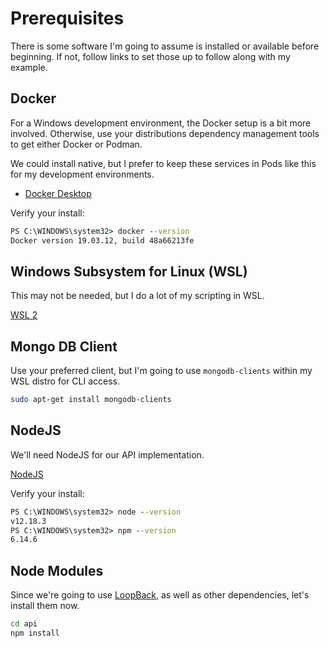 # Prerequisites

There is some software I'm going to assume is installed or available before beginning.
If not, follow links to set those up to follow along with my example.

## Docker

For a Windows development environment, the Docker setup is a bit more involved.
Otherwise, use your distributions dependency management tools to get either Docker or Podman.

We could install native, but I prefer to keep these services in Pods like this for my development environments.

* [Docker Desktop](https://www.docker.com/products/docker-desktop)

Verify your install:

```cmd
PS C:\WINDOWS\system32> docker --version
Docker version 19.03.12, build 48a66213fe
```

## Windows Subsystem for Linux (WSL)

This may not be needed, but I do a lot of my scripting in WSL.

[WSL 2](https://docs.microsoft.com/en-us/windows/wsl/install-win10#update-to-wsl-2)

## Mongo DB Client

Use your preferred client, but I'm going to use `mongodb-clients` within my WSL distro for CLI access.

```bash
sudo apt-get install mongodb-clients
```

## NodeJS

We'll need NodeJS for our API implementation.

[NodeJS](https://nodejs.org/en/download/)

Verify your install:

```cmd
PS C:\WINDOWS\system32> node --version
v12.18.3
PS C:\WINDOWS\system32> npm --version
6.14.6
```

## Node Modules

Since we're going to use [LoopBack](https://loopback.io/), as well as other dependencies, let's install them now.

```cmd
cd api
npm install
```